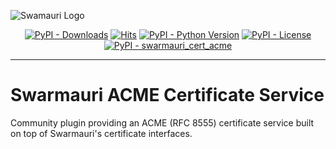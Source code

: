 ![Swamauri Logo](https://res.cloudinary.com/dbjmpekvl/image/upload/v1730099724/Swarmauri-logo-lockup-2048x757_hww01w.png)

<p align="center">
    <a href="https://pypi.org/project/swarmauri_cert_acme/">
        <img src="https://img.shields.io/pypi/dm/swarmauri_cert_acme" alt="PyPI - Downloads"/></a>
    <a href="https://hits.sh/github.com/swarmauri/swarmauri-sdk/tree/master/pkgs/community/swarmauri_cert_acme/">
        <img alt="Hits" src="https://hits.sh/github.com/swarmauri/swarmauri-sdk/tree/master/pkgs/community/swarmauri_cert_acme.svg"/></a>
    <a href="https://pypi.org/project/swarmauri_cert_acme/">
        <img src="https://img.shields.io/pypi/pyversions/swarmauri_cert_acme" alt="PyPI - Python Version"/></a>
    <a href="https://pypi.org/project/swarmauri_cert_acme/">
        <img src="https://img.shields.io/pypi/l/swarmauri_cert_acme" alt="PyPI - License"/></a>
    <a href="https://pypi.org/project/swarmauri_cert_acme/">
        <img src="https://img.shields.io/pypi/v/swarmauri_cert_acme?label=swarmauri_cert_acme&color=green" alt="PyPI - swarmauri_cert_acme"/></a>
</p>

---

# Swarmauri ACME Certificate Service

Community plugin providing an ACME (RFC 8555) certificate service built on top of Swarmauri's certificate interfaces.
